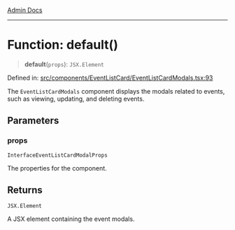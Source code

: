 [Admin Docs](/)

***

# Function: default()

> **default**(`props`): `JSX.Element`

Defined in: [src/components/EventListCard/EventListCardModals.tsx:93](https://github.com/syedali237/talawa-admin/blob/dd4a08e622d0fa38bcf9758a530e8cdf917dbac8/src/components/EventListCard/EventListCardModals.tsx#L93)

The `EventListCardModals` component displays the modals related to events, such as viewing,
updating, and deleting events.

## Parameters

### props

`InterfaceEventListCardModalProps`

The properties for the component.

## Returns

`JSX.Element`

A JSX element containing the event modals.

